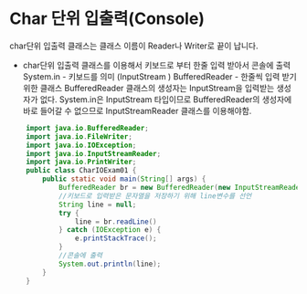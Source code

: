 # Char 단위 입출력(Console)

char단위 입출력 클래스는 클래스 이름이 Reader나 Writer로 끝이 납니다.

- char단위 입출력 클래스를 이용해서 키보드로 부터 한줄 입력 받아서 콘솔에 출력
  System.in - 키보드를 의미 (InputStream )
  BufferedReader - 한줄씩 입력 받기위한 클래스
  BufferedReader 클래스의 생성자는 InputStream을 입력받는 생성자가 없다.
  System.in은 InputStream 타입이므로 BufferedReader의 생성자에 바로 들어갈 수 없으므로 InputStreamReader 클래스를 이용해야함.

```java
    import java.io.BufferedReader;
    import java.io.FileWriter;
    import java.io.IOException;
    import java.io.InputStreamReader;
    import java.io.PrintWriter;
    public class CharIOExam01 {
        public static void main(String[] args) {
            BufferedReader br = new BufferedReader(new InputStreamReader(System.in));
            //키보드로 입력받은 문자열을 저장하기 위해 line변수를 선언
            String line = null;
            try {
                line = br.readLine()
            } catch (IOException e) {
                e.printStackTrace();
            }
            //콘솔에 출력
            System.out.println(line);
        }
    }
```
